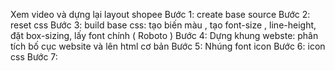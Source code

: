Xem video và dựng lại layout shopee
Bước 1: create base source
Bước 2: reset css
Bước 3: build base css: tạo biến màu , tạo font-size , line-height, đặt box-sizing, lấy font chính ( Roboto )
Bước 4: Dựng khung webste: phân tích bố cục website và lên html cơ bản
Bước 5: Nhúng font icon
Bước 6: icon css
Bước 7: 